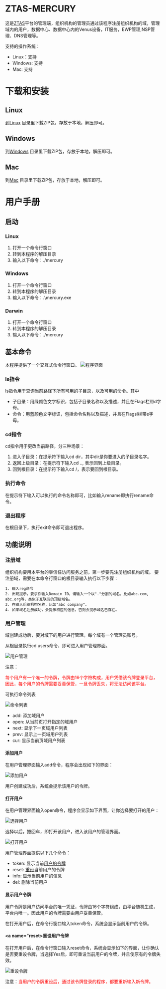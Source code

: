 # ZTAS-MERCURY
这是[ZTAS](https://github.com/kaidunztas/ztas)平台的管理端，组织机构的管理员通过该程序注册组织机构的域，管理域内的用户，数据中心、数据中心内的Venus设备，IT服务，EWP管理,NSP管理、DNS管理等。

支持的操作系统：
* Linux：支持
* Windows: 支持
* Mac: 支持

# 下载和安装

## Linux
到[Linux](https://github.com/kaidunztas/ztas-mercury/tree/main/linux) 目录里下载ZIP包，存放于本地，解压即可。

## Windows
到[Windows](https://github.com/kaidunztas/ztas-mercury/tree/main/windows) 目录里下载ZIP包，存放于本地，解压即可。

## Mac
到[Mac](https://github.com/kaidunztas/ztas-mercury/tree/main/darwin) 目录里下载ZIP包，存放于本地，解压即可。

# 用户手册

## 启动

### Linux
1. 打开一个命令行窗口
2. 转到本程序的解压目录
3. 输入以下命令：./mercury

### Windows
1. 打开一个命令行窗口
2. 转到本程序的解压目录
3. 输入以下命令：.\mercury.exe

### Darwin
1. 打开一个命令行窗口
2. 转到本程序的解压目录
3. 输入以下命令：./mercury

## 基本命令
本程序提供了一个交互式命令行窗口。
![程序界面](./_assets/images/mercury-home.png)

### ls指令
ls指令用于查询当前路径下所有可用的子目录，以及可用的命令。其中
* 子目录：用绿颜色文字标识，包括子目录名称以及描述，并且在Flags栏带d字母。
* 命令：用蓝颜色文字标识，包括命令名称以及描述，并且在Flagsl栏带e字母。

### cd指令
cd指令用于更改当前路径，分三种场景：
1. 进入子目录：在提示符下输入cd dir，其中dir是你要进入的子目录名字。
2. 返回上级目录：在提示符下输入cd .., 表示回到上级目录。
3. 回到根目录：在提示符下输入cd /，表示要回到根目录。

### 执行命令
在提示符下输入可以执行的命令名称即可，比如输入rename即执行rename命令。

### 退出程序
在根目录下，执行exit命令即可退出程序。

## 功能说明

### 注册域
组织机构要用本平台的零信任访问服务之前，第一步要先注册组织机构的域。
要注册域，需要在本命令行窗口的根目录输入执行以下步骤：

```
1. 输入reg命令
2. 出现提示，要求你输入Domain ID，请输入一个以"."分割的域名，比如abc.com, abc.org等，类似于互联网的顶级域名。
3. 在输入组织机构名称，比如"abc company"。
4. 如果域名注册成功，会提示相应的信息，否则会提示域名已存在。
```

### 用户管理
域创建成功后，要对域下的用户进行管理。每个域有一个管理员账号。

从根目录执行cd users命令，即可进入用户管理界面。


![用户管理](_assets/images/mercury-users-home.png)

注意：

<font color="red">每个用户有一个唯一的令牌，令牌由16个字符构成，用户凭借该令牌登录平台，因此，每个用户的令牌需要妥善保管，一旦令牌丢失，将无法访问该平台。</font>

可执行命令列表

![命令列表](_assets/images/mercury-users-commands.png)

* add: 添加域用户
* open: 从当前页打开指定的域用户
* next: 显示下一页域用户列表
* prev: 显示上一页域用户列表
* cur: 显示当前页域用户列表

#### 添加用户
在用户管理界面输入add命令，程序会出现如下的界面：

![添加用户](_assets/images/mercury-users-add.png)

用户创建成功后，系统会提示该用户的令牌。

#### 打开用户
在用户管理界面输入open命令，程序会显示如下界面，让你选择要打开的用户：

![选择用户](_assets/images/mercury-users-select.png)

选择以后，摁回车，即打开该用户，进入该用户的管理界面。

![打开用户](_assets/images/mercury-users-open.png)

用户管理界面提供以下几个命令：
* token: 显示当前[用户的令牌](#token)
* reset: [重设](#reset)当前用户的令牌
* info: 显示当前用户的信息
* del: 删除当前用户

#### <a name="token">显示用户令牌</a>
用户令牌是用户访问平台的唯一凭证，令牌由16个字符组成，由平台随机生成，平台内唯一。因此用户的令牌需要由用户妥善保管。

在打开用户后，在命令行窗口输入token命令，系统会显示当前用户的令牌。

#### <a name="reset>重设用户令牌</a>
在打开用户后，在命令行窗口输入reset命令，系统会显示如下的界面，让你确认是否要重设令牌，当选择Yes后，即可重设当前用户的令牌，并且使原有的令牌失效。

![重设令牌](_assets/images/mercury-users-reset.png)


注意：<font color="red">当用户的令牌重设后，通过该令牌登录的程序，都要重新输入新令牌。</font>
